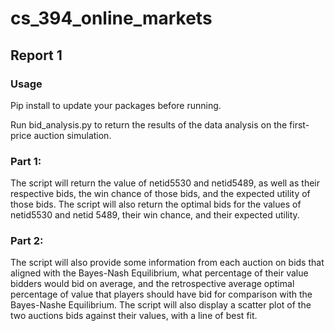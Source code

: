# cs_394_online_markets
## Report 1
### Usage
Pip install to update your packages before running.

Run bid_analysis.py to return the results of the data analysis on the first-price auction simulation. 

### Part 1:
The script will return the value of netid5530 and netid5489, as well as their respective bids, the win chance of those bids, and the expected utility of those bids.
The script will also return the optimal bids for the values of netid5530 and netid 5489, their win chance, and their expected utility.

### Part 2:
The script will also provide some information from each auction on bids that aligned with the Bayes-Nash Equilibrium, what percentage of their value bidders would bid on average, and the retrospective average optimal percentage of value that players should have bid for comparison with the Bayes-Nashe Equilibrium.
The script will also display a scatter plot of the two auctions bids against their values, with a line of best fit.
